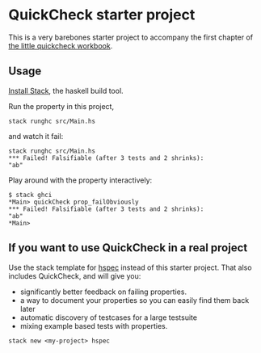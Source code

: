 # QuickCheck starter project

This is a very barebones starter project to accompany the first chapter
of [the little quickcheck
workbook](https://leanpub.com/quickcheckworkbook).

## Usage

[Install Stack](https://github.com/commercialhaskell/stack), the haskell
build tool.

Run the property in this project,

```
stack runghc src/Main.hs 
```

and watch it fail:

```
stack runghc src/Main.hs
*** Failed! Falsifiable (after 3 tests and 2 shrinks):    
"ab"
```

Play around with the property interactively:

```
$ stack ghci
*Main> quickCheck prop_failObviously 
*** Failed! Falsifiable (after 3 tests and 2 shrinks):    
"ab"
*Main> 
```

## If you want to use QuickCheck in a real project

Use the stack template for [hspec](http://hspec.github.io/) instead of
this starter project. That also includes QuickCheck, and
will give you:

- significantly better feedback on failing properties.
- a way to document your properties so you can easily find them back
later
- automatic discovery of testcases for a large testsuite
- mixing example based tests with properties.

```{bash}
stack new <my-project> hspec
``` 
